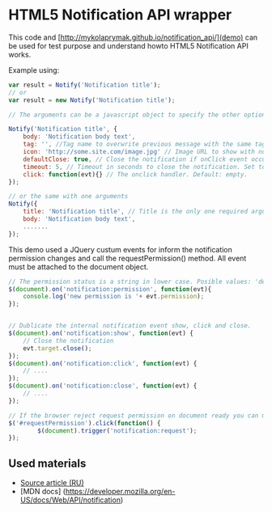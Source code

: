 # HTML5 Notification API wrapper #

This code and [http://mykolaprymak.github.io/notification_api/](demo) can be used for test purpose and understand howto HTML5 Notification API works.

Example using:

```javascript
var result = Notify('Notification title');
// or
var result = new Notify('Notification title');

// The arguments can be a javascript object to specify the other optional notification options.

Notify('Notification title', {
    body: 'Notification body text',
    tag: '', //Tag name to overwrite previous message with the same tag name. Not used if empty.
    icon: 'http://some.site.com/image.jpg' // Image URL to show with notification,
    defaultClose: true, // Close the notification if onClick event occur and handler not set. Default: false. Note: this is default behavior for Firefox.
    timeout: 5, // Timeout in seconds to close the notification. Set to 0 to disable internal timeout close functionality. Default: 5. Note: Firefox automatically close notification after 4s.
    click: function(evt){} // The onclick handler. Default: empty.
});

// or the same with one arguments
Notify({
    title: 'Notification title', // Title is the only one required argument.
    body: 'Notification body text',
    .......
});
```


This demo used a JQuery custum events for inform the notification permission changes and call the requestPermission() method.
All event must be attached to the document object.
```javascript
// The permission status is a string in lower case. Posible values: 'default', 'denied', 'granted'.
$(document).on('notification:permission', function(evt){
    console.log('new permission is '+ evt.permission);
});


// Dublicate the internal notification event show, click and close.
$(document).on('notification:show', function(evt) {
    // Close the notification
    evt.target.close();
});
$(document).on('notification:click', function(evt) {
    // ....
});
$(document).on('notification:close', function(evt) {
    // ....
});

// If the browser reject request permission on document ready you can manualy request permission bu show some UI element and add a handler.
$('#requestPermission').click(function() {
        $(document).trigger('notification:request');
});
```

## Used materials ##

* [Source article (RU)](http://habrahabr.ru/post/183630/)
* [MDN docs] (https://developer.mozilla.org/en-US/docs/Web/API/notification)